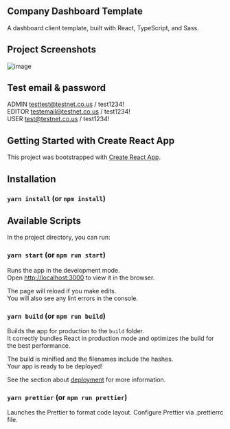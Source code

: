 ## Company Dashboard Template

A dashboard client template, built with React, TypeScript, and Sass.

## Project Screenshots
![image](https://user-images.githubusercontent.com/60259324/184569919-78844f73-286f-4c5a-8fee-7b71ad5cc229.png)

## Test email & password
ADMIN testtest@testnet.co.us / test1234!\
EDITOR testemail@testnet.co.us / test1234!\
USER test@testnet.co.us / test1234!

## Getting Started with Create React App

This project was bootstrapped with [Create React App](https://github.com/facebook/create-react-app).

## Installation

### `yarn install` (or `npm install`)

## Available Scripts

In the project directory, you can run:

### `yarn start` (or `npm run start`)

Runs the app in the development mode.\
Open [http://localhost:3000](http://localhost:3000) to view it in the browser.

The page will reload if you make edits.\
You will also see any lint errors in the console.

### `yarn build` (or `npm run build`)

Builds the app for production to the `build` folder.\
It correctly bundles React in production mode and optimizes the build for the best performance.

The build is minified and the filenames include the hashes.\
Your app is ready to be deployed!

See the section about [deployment](https://facebook.github.io/create-react-app/docs/deployment) for more information.

### `yarn prettier` (or `npm run prettier`)

Launches the Prettier to format code layout. Configure Prettier via .prettierrc file.
